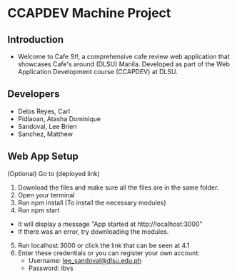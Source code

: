 # CCAPDEV Machine Project
## Introduction
- Welcome to Cafe St!, a comprehensive cafe review web application that showcases Cafe's around (DLSU) Manila. Developed as part of the Web Application Development course (CCAPDEV) at DLSU.

## Developers
- Delos Reyes, Carl
- Pidlaoan, Atasha Dominique
- Sandoval, Lee Brien
- Sanchez, Matthew


## Web App Setup
(Optional) Go to  (deployed link)
1. Download the files and make sure all the files are in the same folder.
2. Open your terminal
3. Run npm install (To install the necessary modules)
4. Run npm start
- It will display a message "App started at http://localhost:3000"
- If there was an error, try downloading the modules.
5. Run localhost:3000 or click the link that can be seen at 4.1
6. Enter these credentials or you can register your own account:
   - Username: lee_sandoval@dlsu.edu.ph
   - Password: lbvs

